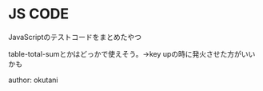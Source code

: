 # JS CODE

JavaScriptのテストコードをまとめたやつ

table-total-sumとかはどっかで使えそう。→key upの時に発火させた方がいいかも

author: okutani
